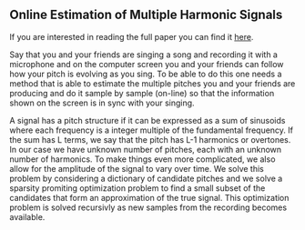 ## Online Estimation of Multiple Harmonic Signals
If you are interested in reading the full paper you can find it [here](https://github.com/JohanSward/Portfolio/blob/master/Online_pitch/ElvanderSJ17.pdf).

Say that you and your friends are singing a song and recording it with a microphone and on the computer screen you and your friends can follow how your pitch is evolving as you sing. To be able to do this one needs a method that is able to estimate the multiple pitches you and your friends are producing and do it sample by sample (on-line) so that the information shown on the screen is in sync with your singing.

A signal has a pitch structure if it can be expressed as a sum of sinusoids where each frequency is a integer multiple of the fundamental frequency. If the sum has L terms, we say that the pitch has L-1 harmonics or overtones. In our case we have unknown number of pitches, each with an unknown number of harmonics. To make things even more complicated, we also allow for the amplitude of the signal to vary over time. We solve this problem by considering a dictionary of candidate pitches and we solve a sparsity promiting optimization problem to find a small subset of the candidates that form an approximation of the true signal. This optimization problem is solved recursivly as new samples from the recording becomes available. 
